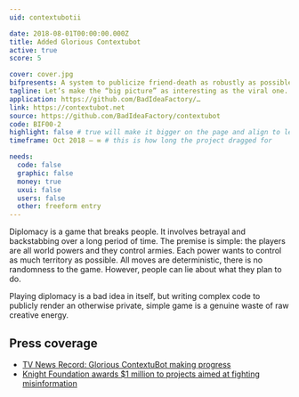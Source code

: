 ```yaml
---
uid: contextubotii

date: 2018-08-01T00:00:00.000Z
title: Added Glorious Contextubot
active: true
score: 5

cover: cover.jpg
bifpresents: A system to publicize friend-death as robustly as possible.
tagline: Let’s make the “big picture” as interesting as the viral one.
application: https://github.com/BadIdeaFactory/…
link: https://contextubot.net
source: https://github.com/BadIdeaFactory/contextubot
code: BIF00-2
highlight: false # true will make it bigger on the page and align to left (will affect order)
timeframe: Oct 2018 – ∞ # this is how long the project dragged for

needs:
  code: false
  graphic: false
  money: true
  uxui: false
  users: false
  other: freeform entry
---
```


Diplomacy is a game that breaks people. It involves betrayal and backstabbing over a long period of time. The premise is simple: the players are all world powers and they control armies. Each power wants to control as much territory as possible. All moves are deterministic, there is no randomness to the game. However, people can lie about what they plan to do.

Playing diplomacy is a bad idea in itself, but writing complex code to publicly render an otherwise private, simple game is a genuine waste of raw creative energy.

## Press coverage

- [TV News Record: Glorious ContextuBot making progress](https://blog.archive.org/2018/03/08/tv-news-record-glorious-contextubot-making-progress/)
- [Knight Foundation awards \$1 million to projects aimed at fighting misinformation](https://www.poynter.org/news/knight-foundation-awards-1-million-projects-aimed-fighting-misinformation)
